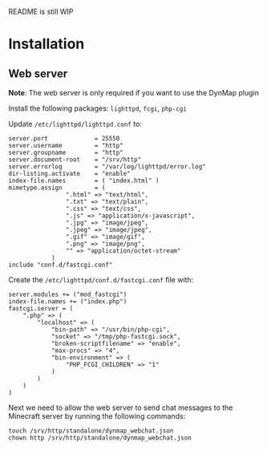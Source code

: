 README is still WIP

# Installation

## Web server

**Note**: The web server is only required if you want to use the DynMap plugin

Install the following packages: `lighttpd`, `fcgi`, `php-cgi`

Update `/etc/lighttpd/lighttpd.conf` to:

```
server.port             = 25550
server.username         = "http"
server.groupname        = "http"
server.document-root    = "/srv/http"
server.errorlog         = "/var/log/lighttpd/error.log"
dir-listing.activate    = "enable"
index-file.names        = ( "index.html" )
mimetype.assign         = (
				".html" => "text/html",
				".txt" => "text/plain",
				".css" => "text/css",
				".js" => "application/x-javascript",
				".jpg" => "image/jpeg",
				".jpeg" => "image/jpeg",
				".gif" => "image/gif",
				".png" => "image/png",
				"" => "application/octet-stream"
			)
include "conf.d/fastcgi.conf"
```

Create the `/etc/lighttpd/conf.d/fastcgi.conf` file with:

```
server.modules += ("mod_fastcgi")
index-file.names += ("index.php")
fastcgi.server = (
    ".php" => (
        "localhost" => (
            "bin-path" => "/usr/bin/php-cgi",
            "socket" => "/tmp/php-fastcgi.sock",
            "broken-scriptfilename" => "enable",
            "max-procs" => "4",
            "bin-environment" => (
                "PHP_FCGI_CHILDREN" => "1"
            )
        )
    )
)
```

Next we need to allow the web server to send chat messages to the Minecraft server by running the following commands:

```
touch /srv/http/standalone/dynmap_webchat.json
chown http /srv/http/standalone/dynmap_webchat.json
```
